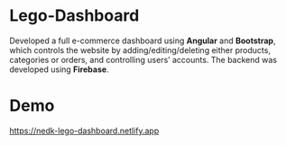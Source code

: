 # Lego-Dashboard

Developed a full e-commerce dashboard using **Angular** and **Bootstrap**, which controls the website by adding/editing/deleting either products, categories or orders, and controlling users’ accounts. The backend was developed using **Firebase**.

# Demo

https://nedk-lego-dashboard.netlify.app
